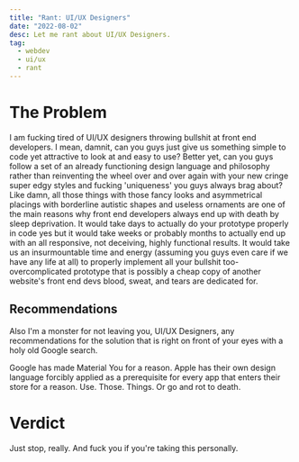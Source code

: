 ```yaml
---
title: "Rant: UI/UX Designers"
date: "2022-08-02"
desc: Let me rant about UI/UX Designers.
tag:
  - webdev
  - ui/ux
  - rant
---
```


# The Problem

I am fucking tired of UI/UX designers throwing bullshit at front end developers. I mean, damnit, can you guys just give us something simple to code yet attractive to look at and easy to use? Better yet, can you guys follow a set of an already functioning design language and philosophy rather than reinventing the wheel over and over again with your new cringe super edgy styles and fucking 'uniqueness' you guys always brag about? Like damn, all those things with those fancy looks and asymmetrical placings with borderline autistic shapes and useless ornaments are one of the main reasons why front end developers always end up with death by sleep deprivation. It would take days to actually do your prototype properly in code yes but it would take weeks or probably months to actually end up with an all responsive, not deceiving, highly functional results. It would take us an insurmountable time and energy (assuming you guys even care if we have any life at all) to properly implement all your bullshit too-overcomplicated prototype that is possibly a cheap copy of another website's front end devs blood, sweat, and tears are dedicated for.

## Recommendations

Also I'm a monster for not leaving you, UI/UX Designers, any recommendations for the solution that is right on front of your eyes with a holy old Google search.

Google has made Material You for a reason. Apple has their own design language forcibly applied as a prerequisite for every app that enters their store for a reason. Use. Those. Things. Or go and rot to death.

# Verdict

Just stop, really. And fuck you if you're taking this personally.
